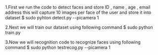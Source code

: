1.First we run the code to detect faces and store ID , name , age , email address 
  this will capture 10 images per face of the user and store it into dataset
  $ sudo pyhton detect.py --picamera 1
   
2.Next we will train our dataset using following command
  $ sudo python train.py

3.Now we will recognition code to recognize faces using following command
  $ sudo python testrecog.py --picamera 1
